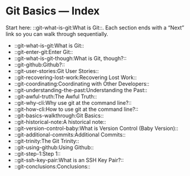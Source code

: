 # Git Basics — Index

Start here: ::git-what-is-git:What is Git::. Each section ends with a “Next” link so you can walk through sequentially.

- ::git-what-is-git:What is Git::
- ::git-enter-git:Enter Git::
- ::git-what-is-git-though:What is Git, though?::
- ::git-github:Github?::
- ::git-user-stories:Git User Stories::
- ::git-recovering-lost-work:Recovering Lost Work::
- ::git-coordinating:Coordinating with Other Developers::
- ::git-understanding-the-past:Understanding the Past::
- ::git-awful-truth:The Awful Truth::
- ::git-why-cli:Why use git at the command line?::
- ::git-how-cli:How to use git at the command line?::
- ::git-basics-walkthrough:Git Basics::
- ::git-historical-note:A historical note::
- ::git-version-control-baby:What is Version Control (Baby Version)::
- ::git-additional-commits:Additional Commits::
- ::git-trinity:The Git Trinity::
- ::git-using-github:Using Github::
- ::git-step-1:Step 1::
- ::git-ssh-key-pair:What is an SSH Key Pair?::
- ::git-conclusions:Conclusions::

